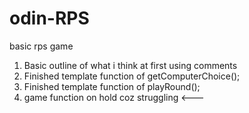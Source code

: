 # odin-RPS
basic rps game

1. Basic outline of what i think at first using comments
2. Finished template function of getComputerChoice();
3. Finished template function of playRound();
4. game function on hold coz struggling <---